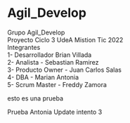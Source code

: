 # Agil_Develop
Grupo Agil_Develop<br>
Proyecto Ciclo 3 UdeA Mistion Tic 2022<br>
Integrantes<br>
1- Desarrollador  Brian Villada<br>
2- Analista  -   Sebastian Ramirez<br>
3- Producto Owner - Juan Carlos Salas<br>
4- DBA    -  Marian Antonia<br>
5- Scrum Master  -  Freddy Zamora<br>

esto es una prueba










Prueba Antonia Update intento 3 
